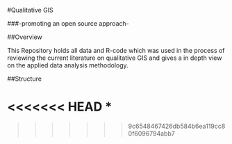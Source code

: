 #Qualitative GIS 

###-promoting an open source approach-

##Overview

This Repository holds all data and R-code which was used in the process of  
reviewing the current literature on qualitative GIS and gives a in depth view 
on the applied data analysis methodology. 

##Structure 

<<<<<<< HEAD
*
=======

>>>>>>> 9c6548467426db584b6ea119cc80f6096794abb7

